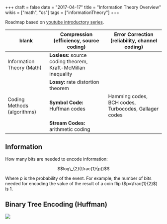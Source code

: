 +++
draft = false
date = "2017-04-17"
title = "Information Theory Overview"
wikis = ["math", "cs"]
tags = ["informationTheory"]
+++

Roadmap based on [youtube introductory series](https://youtu.be/UrefKMSEuAI?list=PLE125425EC837021F).


| blank | **Compression** (efficiency, source coding) | **Error Correction** (reliability, channel coding) |
|-------|---------------------------------------------|----------------------------------------------------|
| Information Theory (Math) | **Losless:** source coding theorem,  Kraft-McMillan inequality | |
|                           | **Lossy:** rate distortion theorem | |
| Coding Methods (algorithms) | **Symbol Code:** Huffman codes | Hamming codes, BCH codes, Turbocodes, Gallager codes |
|                             | **Stream Codes:** arithmetic coding | |

## Information

How many bits are needed to encode information:

$$log\_{2}(\frac{1}{p})$$

Where $p$ is the probability of the event. For example, the number of bits
needed for encoding the value of the result of a coin flip ($p=\frac{1}{2}$)
is 1.

## Binary Tree Encoding (Huffman)

![](/img/bin_tree_encoding.png)
